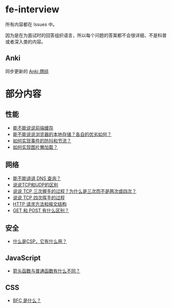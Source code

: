 # fe-interview

所有内容都在 Issues 中。

因为是在为面试时的回答组织语言，所以每个问题的答案都不会很详细，不是科普或者深入类的内容。

## Anki

同步更新的 [Anki 牌组](https://ankiweb.net/shared/info/1279694530)

# 部分内容

## 性能

* [能不能说说前端缓存](https://github.com/suukii/fe-interview/issues/6)
* [能不能说说浏览器的本地存储？各自的优劣如何？](https://github.com/suukii/fe-interview/issues/10)
* [如何实现事件的防抖和节流？](https://github.com/suukii/fe-interview/issues/11)
* [如何实现图片懒加载？](https://github.com/suukii/fe-interview/issues/12)


## 网络

* [能不能讲讲 DNS 查询？](https://github.com/suukii/fe-interview/issues/13)
* [说说TCP和UDP的区别](https://github.com/suukii/fe-interview/issues/1)
* [说说 TCP 三次握手的过程？为什么是三次而不是两次或四次？](https://github.com/suukii/fe-interview/issues/2)
* [说说 TCP 四次挥手的过程](https://github.com/suukii/fe-interview/issues/3)
* [HTTP 请求方法和报文结构](https://github.com/suukii/fe-interview/issues/4)
* [GET 和 POST 有什么区别？](https://github.com/suukii/fe-interview/issues/5)

## 安全

* [什么是CSP，它有什么用？](https://github.com/suukii/fe-interview/issues/7)

## JavaScript

* [箭头函数与普通函数有什么不同？](https://github.com/suukii/fe-interview/issues/9)

## CSS

* [BFC 是什么？](https://github.com/suukii/fe-interview/issues/8)
